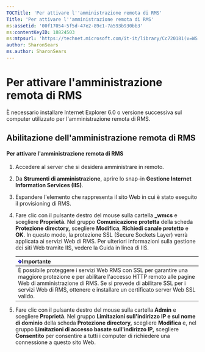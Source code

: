 ```yaml
---
TOCTitle: 'Per attivare l''amministrazione remota di RMS'
Title: 'Per attivare l''amministrazione remota di RMS'
ms:assetid: '00f17054-5f5d-47e2-89c1-7a593b930bb3'
ms:contentKeyID: 18824503
ms:mtpsurl: 'https://technet.microsoft.com/it-it/library/Cc720181(v=WS.10)'
author: SharonSears
ms.author: SharonSears
---
```


Per attivare l'amministrazione remota di RMS
============================================

È necessario installare Internet Explorer 6.0 o versione successiva sul computer utilizzato per l'amministrazione remota di RMS.

Abilitazione dell'amministrazione remota di RMS
-----------------------------------------------

#### Per attivare l'amministrazione remota di RMS

1.  Accedere al server che si desidera amministrare in remoto.

2.  Da **Strumenti di amministrazione**, aprire lo snap-in **Gestione Internet Information Services (IIS)**.

3.  Espandere l'elemento che rappresenta il sito Web in cui è stato eseguito il provisioning di RMS.

4.  Fare clic con il pulsante destro del mouse sulla cartella **\_wmcs** e scegliere **Proprietà**. Nel gruppo **Comunicazione protetta** della scheda **Protezione directory,** scegliere **Modifica**, **Richiedi canale protetto** e **OK**. In questo modo, la protezione SSL (Secure Sockets Layer) verrà applicata ai servizi Web di RMS. Per ulteriori informazioni sulla gestione dei siti Web tramite IIS, vedere la Guida in linea di IIS.

    | ![](/security-updates/images/Cc720181.Important(WS.10).gif)Importante                                                                                                                                                                                                             |
    |----------------------------------------------------------------------------------------------------------------------------------------------------------------------------------------------------------------------------------------------------------------------------------------------|
    | È possibile proteggere i servizi Web RMS con SSL per garantire una maggiore protezione e per abilitare l'accesso HTTP remoto alle pagine Web di amministrazione di RMS. Se si prevede di abilitare SSL per i servizi Web di RMS, ottenere e installare un certificato server Web SSL valido. |

5.  Fare clic con il pulsante destro del mouse sulla cartella **Admin** e scegliere **Proprietà**. Nel gruppo **Limitazioni sull'indirizzo IP e sul nome di dominio** della scheda **Protezione directory,** scegliere **Modifica** e, nel gruppo **Limitazioni di accesso basate sull'indirizzo IP,** scegliere **Consentito** per consentire a tutti i computer di richiedere una connessione a questo sito Web.
